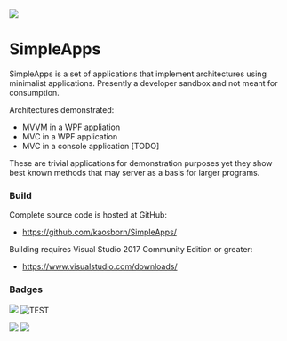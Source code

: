 <a href="https://github.com/kaosborn/SimpleApps/blob/master/.github/workflows/Test.yml">
<img src="https://github.com/kaosborn/SimpleApps/workflows/Test/badge.svg"></a>

# SimpleApps

SimpleApps is a set of applications that implement architectures
using minimalist applications.
Presently a developer sandbox and not meant for consumption.

Architectures demonstrated:

* MVVM in a WPF appliation
* MVC in a WPF application
* MVC in a console application [TODO]

These are trivial applications for demonstration purposes yet they show
best known methods that may server as a basis for larger programs.

### Build

Complete source code is hosted at GitHub:

* https://github.com/kaosborn/SimpleApps/

Building requires Visual Studio 2017 Community Edition or greater:

* https://www.visualstudio.com/downloads/

### Badges

![](https://github.com/kaosborn/simpleapps/workflows/Build/badge.svg)
![TEST](https://github.com/kaosborn/simpleapps/workflows/Test/badge.svg)

<a href="https://github.com/kaosborn/simpleapps/blob/master/.github/workflows/Build.yml">
<img src="https://github.com/kaosborn/simpleapps/workflows/Build/badge.svg"></a>
<a href="https://github.com/kaosborn/simpleapps/blob/master/.github/workflows/Test.yml">
<img src="https://github.com/kaosborn/simpleapps/workflows/Test/badge.svg"></a>
